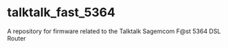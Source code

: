 # talktalk_fast_5364
A repository for firmware related to the Talktalk Sagemcom F@st 5364 DSL Router
